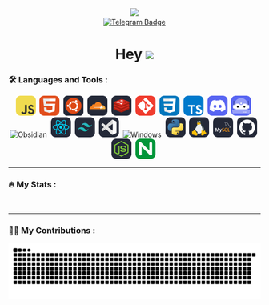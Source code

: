 <div id="header" align="center">
  <img src="https://media1.tenor.com/m/rkY5QA5c3VAAAAAC/gato-digitando.gif" width="100"/>
  <div id="badges" align="center">
    <a href="https://t.me/Fe1ker">
      <img src="https://img.shields.io/badge/Telegram-blue?logo=telegram&logoColor=white&style=for-the-badge" alt="Telegram Badge"/>
    </a>
  </div>
  <h1>
    Hey
    <img src="https://media.giphy.com/media/hvRJCLFzcasrR4ia7z/giphy.gif" width="30px"/>
  </h1>
</div>

### :hammer_and_wrench: Languages and Tools :

<div align="center">
  <img src="https://github.com/tandpfun/skill-icons/blob/main/icons/JavaScript.svg" width="40" height="40" title="JavaScript" alt="JavaScript" />&nbsp;
  <img src="https://github.com/tandpfun/skill-icons/blob/main/icons/HTML.svg" width="40" height="40" title="HTML" alt="HTML" />&nbsp;
  <img src="https://github.com/tandpfun/skill-icons/blob/main/icons/Ubuntu-Dark.svg" width="40" height="40" title="Ubuntu" alt="Ubuntu" />&nbsp;
  <img src="https://github.com/tandpfun/skill-icons/blob/main/icons/Cloudflare-Dark.svg" width="40" height="40" title="Cloudflare" alt="Cloudflare" />&nbsp;
  <img src="https://github.com/tandpfun/skill-icons/blob/main/icons/Redis-Dark.svg" width="40" height="40" title="Redis" alt="Redis" />&nbsp;
  <img src="https://github.com/tandpfun/skill-icons/blob/main/icons/Git.svg" width="40" height="40" title="Git" alt="Git" />&nbsp;
  <img src="https://github.com/tandpfun/skill-icons/blob/main/icons/CSS.svg" width="40" height="40" title="CSS" alt="CSS" />&nbsp;
  <img src="https://github.com/tandpfun/skill-icons/blob/main/icons/TypeScript.svg" width="40" height="40" title="TypeScript" alt="TypeScript" />&nbsp;
  <img src="https://github.com/tandpfun/skill-icons/blob/main/icons/Discord.svg" width="40" height="40" title="Discord" alt="Discord" />&nbsp;
  <img src="https://github.com/tandpfun/skill-icons/blob/main/icons/DiscordBots.svg" width="40" height="40" title="DiscordBots" alt="DiscordBots" />&nbsp;
  <img src="https://github.com/tandpfun/skill-icons/blob/main/icons/Obsidian-Dark.svg" width="40" height="40" title="Obsidian" alt="Obsidian" />&nbsp;
  <img src="https://github.com/tandpfun/skill-icons/blob/main/icons/React-Dark.svg" width="40" height="40" title="React" alt="React" />&nbsp;
  <img src="https://github.com/tandpfun/skill-icons/blob/main/icons/TailwindCSS-Dark.svg" width="40" height="40" title="TailwindCSS" alt="TailwindCSS" />&nbsp;
  <img src="https://github.com/tandpfun/skill-icons/blob/main/icons/VSCode-Dark.svg" width="40" height="40" title="VS Code" alt="VS Code" />&nbsp;
  <img src="https://github.com/tandpfun/skill-icons/blob/main/icons/Windows-Dark.svg" width="40" height="40" title="Windows" alt="Windows" />&nbsp;
  <img src="https://github.com/tandpfun/skill-icons/blob/main/icons/Python-Dark.svg" width="40" height="40" title="Python" alt="Python" />&nbsp;
  <img src="https://github.com/tandpfun/skill-icons/blob/main/icons/Linux-Dark.svg" width="40" height="40" title="Linux" alt="Linux" />&nbsp;
  <img src="https://github.com/tandpfun/skill-icons/blob/main/icons/MySQL-Dark.svg" width="40" height="40" title="MySQL" alt="MySQL"/>&nbsp;
  <img src="https://github.com/tandpfun/skill-icons/blob/main/icons/Github-Dark.svg" width="40" height="40" title="Github" alt="Github" />&nbsp;
  <img src="https://github.com/tandpfun/skill-icons/blob/main/icons/NodeJS-Dark.svg" width="40" height="40" title="NodeJS" alt="NodeJS" />&nbsp;
  <img src="https://github.com/tandpfun/skill-icons/blob/main/icons/Nginx.svg" width="40" height="40" title="Nginx" alt="Nginx" />&nbsp;
</div>

---
### :fire: My Stats :

<div id="stat" align="center">
    <img src="http://github-profile-summary-cards.vercel.app/api/cards/profile-details?username=Fe1kerok&theme=github_dark" alt=""/>
</div>

---
### 👨‍💻 My Contributions :

<picture>
  <source media="(prefers-color-scheme: dark)" srcset="https://raw.githubusercontent.com/fe1kerok/fe1kerok/output/github-contribution-grid-snake-dark.svg">
  <source media="(prefers-color-scheme: light)" srcset="https://raw.githubusercontent.com/fe1kerok/fe1kerok/output/github-contribution-grid-snake.svg">
  <img alt="github contribution grid snake animation" src="https://raw.githubusercontent.com/fe1kerok/fe1kerok/output/github-contribution-grid-snake.svg">
</picture>
